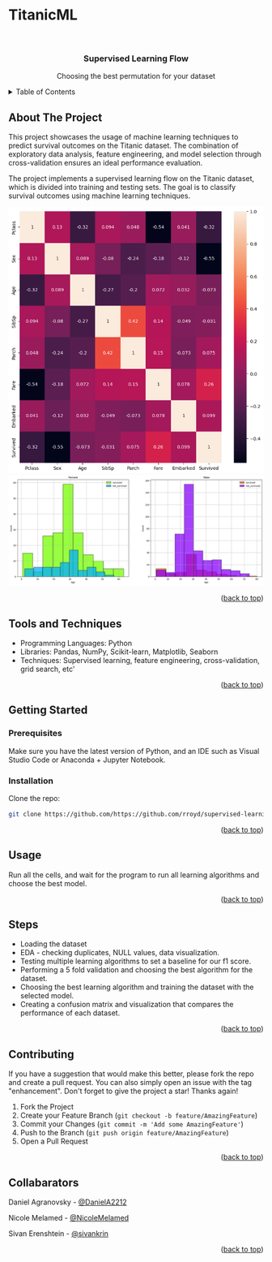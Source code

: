 # TitanicML
<a name="readme-top"></a>



<!-- PROJECT LOGO -->
<br />
<div align="center">
  <a href="https://github.com/github_username/repo_name">
  </a>

<h3 align="center">Supervised Learning Flow</h3>

  <p align="center">
    Choosing the best permutation for your dataset
  </p>
</div>



<details>
  <summary>Table of Contents</summary>
  <ol>
    <li>
      <a href="#about-the-project">About The Project</a>
      <ul>
        <li><a href="#built-with">Built With</a></li>
      </ul>
    </li>
    <li>
      <a href="#getting-started">Getting Started</a>
      <ul>
        <li><a href="#prerequisites">Prerequisites</a></li>
        <li><a href="#installation">Installation</a></li>
      </ul>
    </li>
    <li><a href="#usage">Usage</a></li>
    <li><a href="#roadmap">Roadmap</a></li>
    <li><a href="#contributing">Contributing</a></li>
    <li><a href="#license">License</a></li>
    <li><a href="#contact">Contact</a></li>
    <li><a href="#acknowledgments">Acknowledgments</a></li>
  </ol>
</details>



## About The Project

This project showcases the usage of machine learning techniques to predict survival outcomes on the Titanic dataset.
The combination of exploratory data analysis, feature engineering, and model selection through cross-validation ensures an ideal performance evaluation.

The project implements a supervised learning flow on the Titanic dataset, which is divided into training and testing sets. The goal is to classify survival outcomes using machine learning techniques.


<img src = "./Images/screenshot_1.png">
<img src = "./Images/screenshot_2.png">

<p align="right">(<a href="#readme-top">back to top</a>)</p>

## Tools and Techniques

- Programming Languages: Python
- Libraries: Pandas, NumPy, Scikit-learn, Matplotlib, Seaborn
- Techniques: Supervised learning, feature engineering, cross-validation, grid search, etc'

<p align="right">(<a href="#readme-top">back to top</a>)</p>

 

## Getting Started



### Prerequisites

Make sure you have the latest version of Python, and an IDE such as Visual Studio Code or Anaconda + Jupyter Notebook.

### Installation

Clone the repo:
   ```sh
   git clone https://github.com/https://github.com/rroyd/supervised-learning-flow.git
   ```

<p align="right">(<a href="#readme-top">back to top</a>)</p>



<!-- USAGE EXAMPLES -->
## Usage

Run all the cells, and wait for the program to run all learning algorithms and choose the best model.

<p align="right">(<a href="#readme-top">back to top</a>)</p>



## Steps

- Loading the dataset
- EDA - checking duplicates, NULL values, data visualization.
- Testing multiple learning algorithms to set a baseline for our f1 score.
- Performing a 5 fold validation and choosing the best algorithm for the dataset.
- Choosing the best learning algorithm and training the dataset with the selected model.
- Creating a confusion matrix and visualization that compares the performance of each dataset.


<p align="right">(<a href="#readme-top">back to top</a>)</p>



## Contributing

If you have a suggestion that would make this better, please fork the repo and create a pull request. You can also simply open an issue with the tag "enhancement".
Don't forget to give the project a star! Thanks again!

1. Fork the Project
2. Create your Feature Branch (`git checkout -b feature/AmazingFeature`)
3. Commit your Changes (`git commit -m 'Add some AmazingFeature'`)
4. Push to the Branch (`git push origin feature/AmazingFeature`)
5. Open a Pull Request

<p align="right">(<a href="#readme-top">back to top</a>)</p>






## Collabarators 

Daniel Agranovsky - [@DanielA2212](https://github.com/DanielA2212) 

Nicole Melamed - [@NicoleMelamed](https://github.com/NicoleMelamed)

Sivan Erenshtein - [@sivankrin](https://github.com/sivankrin)

<p align="right">(<a href="#readme-top">back to top</a>)</p>



[contributors-shield]: https://img.shields.io/github/contributors/github_username/repo_name.svg?style=for-the-badge
[contributors-url]: https://github.com/github_username/repo_name/graphs/contributors
[forks-shield]: https://img.shields.io/github/forks/github_username/repo_name.svg?style=for-the-badge
[forks-url]: https://github.com/github_username/repo_name/network/members
[stars-shield]: https://img.shields.io/github/stars/github_username/repo_name.svg?style=for-the-badge
[stars-url]: https://github.com/github_username/repo_name/stargazers
[issues-shield]: https://img.shields.io/github/issues/github_username/repo_name.svg?style=for-the-badge
[issues-url]: https://github.com/github_username/repo_name/issues
[license-shield]: https://img.shields.io/github/license/github_username/repo_name.svg?style=for-the-badge
[license-url]: https://github.com/github_username/repo_name/blob/master/LICENSE.txt
[linkedin-shield]: https://img.shields.io/badge/-LinkedIn-black.svg?style=for-the-badge&logo=linkedin&colorB=555
[linkedin-url]: https://linkedin.com/in/linkedin_username
[product-screenshot]: images/screenshot.png
[Next.js]: https://img.shields.io/badge/next.js-000000?style=for-the-badge&logo=nextdotjs&logoColor=white
[Next-url]: https://nextjs.org/
[React.js]: https://img.shields.io/badge/React-20232A?style=for-the-badge&logo=react&logoColor=61DAFB
[React-url]: https://reactjs.org/
[Vue.js]: https://img.shields.io/badge/Vue.js-35495E?style=for-the-badge&logo=vuedotjs&logoColor=4FC08D
[Vue-url]: https://vuejs.org/
[Angular.io]: https://img.shields.io/badge/Angular-DD0031?style=for-the-badge&logo=angular&logoColor=white
[Angular-url]: https://angular.io/
[Svelte.dev]: https://img.shields.io/badge/Svelte-4A4A55?style=for-the-badge&logo=svelte&logoColor=FF3E00
[Svelte-url]: https://svelte.dev/
[Laravel.com]: https://img.shields.io/badge/Laravel-FF2D20?style=for-the-badge&logo=laravel&logoColor=white
[Laravel-url]: https://laravel.com
[Bootstrap.com]: https://img.shields.io/badge/Bootstrap-563D7C?style=for-the-badge&logo=bootstrap&logoColor=white
[Bootstrap-url]: https://getbootstrap.com
[JQuery.com]: https://img.shields.io/badge/jQuery-0769AD?style=for-the-badge&logo=jquery&logoColor=white
[JQuery-url]: https://jquery.com 
